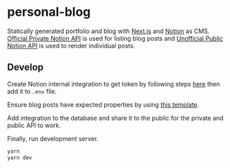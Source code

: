 # personal-blog

Statically generated portfolio and blog with [Next.js](https://nextjs.org/) and [Notion](https://www.notion.so/) as CMS. [Official Private Notion API](https://developers.notion.com/docs/getting-started) is used for listing blog posts and [Unofficial Public Notion API](https://github.com/NotionX/react-notion-x) is used to render individual posts.

## Develop

Create Notion internal integration to get token by following steps [here](https://www.notion.so/my-integrations) then add it to `.env` file.

Ensure blog posts have expected properties by using [this template](https://splashy-hygienic-9ed.notion.site/personal-blog-template-96f39e79b6944d478a495b57931970a3).

Add integration to the database and share it to the public for the private and public API to work.

Finally, run development server.

```bash
yarn
yarn dev
```
